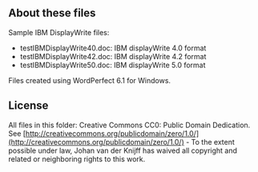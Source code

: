 ## About these files
Sample IBM DisplayWrite files:

- testIBMDisplayWrite40.doc: IBM displayWrite 4.0 format
- testIBMDisplayWrite42.doc: IBM displayWrite 4.2 format
- testIBMDisplayWrite50.doc: IBM displayWrite 5.0 format

Files created using WordPerfect 6.1 for Windows. 

## License
All files in this folder: Creative Commons CC0: Public Domain Dedication. See [http://creativecommons.org/publicdomain/zero/1.0/](http://creativecommons.org/publicdomain/zero/1.0/) - To the extent possible under law, Johan van der Knijff has waived all copyright and related or neighboring rights to this work.
